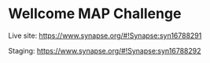 # Wellcome MAP Challenge

Live site: https://www.synapse.org/#!Synapse:syn16788291

Staging: https://www.synapse.org/#!Synapse:syn16788292
